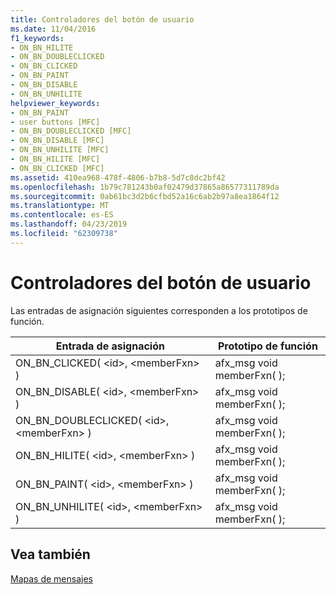 ```yaml
---
title: Controladores del botón de usuario
ms.date: 11/04/2016
f1_keywords:
- ON_BN_HILITE
- ON_BN_DOUBLECLICKED
- ON_BN_CLICKED
- ON_BN_PAINT
- ON_BN_DISABLE
- ON_BN_UNHILITE
helpviewer_keywords:
- ON_BN_PAINT
- user buttons [MFC]
- ON_BN_DOUBLECLICKED [MFC]
- ON_BN_DISABLE [MFC]
- ON_BN_UNHILITE [MFC]
- ON_BN_HILITE [MFC]
- ON_BN_CLICKED [MFC]
ms.assetid: 410ea968-478f-4806-b7b8-5d7c8dc2bf42
ms.openlocfilehash: 1b79c781243b0af02479d37865a86577311789da
ms.sourcegitcommit: 0ab61bc3d2b6cfbd52a16c6ab2b97a8ea1864f12
ms.translationtype: MT
ms.contentlocale: es-ES
ms.lasthandoff: 04/23/2019
ms.locfileid: "62309738"
---
```

# <a name="user-button-handlers"></a>Controladores del botón de usuario

Las entradas de asignación siguientes corresponden a los prototipos de función.

|Entrada de asignación|Prototipo de función|
|---------------|------------------------|
|ON_BN_CLICKED( \<id>, \<memberFxn> )|afx_msg void memberFxn( );|
|ON_BN_DISABLE( \<id>, \<memberFxn> )|afx_msg void memberFxn( );|
|ON_BN_DOUBLECLICKED( \<id>, \<memberFxn> )|afx_msg void memberFxn( );|
|ON_BN_HILITE( \<id>, \<memberFxn> )|afx_msg void memberFxn( );|
|ON_BN_PAINT( \<id>, \<memberFxn> )|afx_msg void memberFxn( );|
|ON_BN_UNHILITE( \<id>, \<memberFxn> )|afx_msg void memberFxn( );|

## <a name="see-also"></a>Vea también

[Mapas de mensajes](../../mfc/reference/message-maps-mfc.md)
